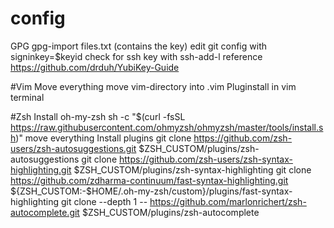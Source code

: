 # config

GPG
gpg-import files.txt (contains the key)
edit git config with signinkey=$keyid
check for ssh key with ssh-add-l
reference https://github.com/drduh/YubiKey-Guide

#Vim
Move everything
move vim-directory into .vim
Pluginstall in vim terminal

#Zsh
Install oh-my-zsh
sh -c "$(curl -fsSL https://raw.githubusercontent.com/ohmyzsh/ohmyzsh/master/tools/install.sh)"
move everything 
Install plugins
git clone https://github.com/zsh-users/zsh-autosuggestions.git $ZSH_CUSTOM/plugins/zsh-autosuggestions
git clone https://github.com/zsh-users/zsh-syntax-highlighting.git $ZSH_CUSTOM/plugins/zsh-syntax-highlighting
git clone https://github.com/zdharma-continuum/fast-syntax-highlighting.git ${ZSH_CUSTOM:-$HOME/.oh-my-zsh/custom}/plugins/fast-syntax-highlighting
git clone --depth 1 -- https://github.com/marlonrichert/zsh-autocomplete.git $ZSH_CUSTOM/plugins/zsh-autocomplete
